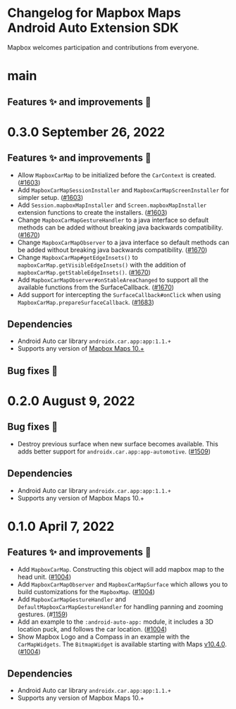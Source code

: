 # Changelog for Mapbox Maps Android Auto Extension SDK

Mapbox welcomes participation and contributions from everyone.

# main
## Features ✨ and improvements 🏁

# 0.3.0 September 26, 2022

## Features ✨ and improvements 🏁
* Allow `MapboxCarMap` to be initialized before the `CarContext` is created. ([#1603](https://github.com/mapbox/mapbox-maps-android/pull/1603))
* Add `MapboxCarMapSessionInstaller` and `MapboxCarMapScreenInstaller` for simpler setup. ([#1603](https://github.com/mapbox/mapbox-maps-android/pull/1603))
* Add `Session.mapboxMapInstaller` and `Screen.mapboxMapInstaller` extension functions to create the installers. ([#1603](https://github.com/mapbox/mapbox-maps-android/pull/1603))
* Change `MapboxCarMapGestureHandler` to a java interface so default methods can be added without breaking java backwards compatibility. ([#1670](https://github.com/mapbox/mapbox-maps-android/pull/1670))
* Change `MapboxCarMapObserver` to a java interface so default methods can be added without breaking java backwards compatibility. ([#1670](https://github.com/mapbox/mapbox-maps-android/pull/1648))
* Change `MapboxCarMap#getEdgeInsets()` to `mapboxCarMap.getVisibleEdgeInsets()` with the addition of `mapboxCarMap.getStableEdgeInsets()`. ([#1670](https://github.com/mapbox/mapbox-maps-android/pull/1648))
* Add `MapboxCarMapObserver#onStableAreaChanged` to support all the available functions from the SurfaceCallback. ([#1670](https://github.com/mapbox/mapbox-maps-android/pull/1648))
* Add support for intercepting the `SurfaceCallback#onClick` when using `MapboxCarMap.prepareSurfaceCallback`. ([#1683](https://github.com/mapbox/mapbox-maps-android/pull/1683))

## Dependencies
* Android Auto car library `androidx.car.app:app:1.1.+`
* Supports any version of [Mapbox Maps 10.+](https://github.com/mapbox/mapbox-maps-android/tree/main/extension-androidauto#compatibility-with-maps-sdk-v10)

## Bug fixes 🐞

# 0.2.0 August 9, 2022

## Bug fixes 🐞
* Destroy previous surface when new surface becomes available. This adds better support for `androidx.car.app:app-automotive`. ([#1509](https://github.com/mapbox/mapbox-maps-android/pull/1509))

## Dependencies
* Android Auto car library `androidx.car.app:app:1.1.+`
* Supports any version of Mapbox Maps 10.+

# 0.1.0 April 7, 2022

## Features ✨ and improvements 🏁
* Add `MapboxCarMap`. Constructing this object will add mapbox map to the head unit. ([#1004](https://github.com/mapbox/mapbox-maps-android/pull/1004))
* Add `MapboxCarMapObserver` and `MapboxCarMapSurface` which allows you to build customizations for the `MapboxMap`. ([#1004](https://github.com/mapbox/mapbox-maps-android/pull/1004))
* Add `MapboxCarMapGestureHandler` and `DefaultMapboxCarMapGestureHandler` for handling panning and zooming gestures. (#[1159](https://github.com/mapbox/mapbox-maps-android/pull/1159))
* Add an example to the `:android-auto-app:` module, it includes a 3D location puck, and follows the car location. ([#1004](https://github.com/mapbox/mapbox-maps-android/pull/1004))
* Show Mapbox Logo and a Compass in an example with the `CarMapWidgets`. The `BitmapWidget` is available starting with Maps [v10.4.0](https://github.com/mapbox/mapbox-maps-android/releases/tag/android-v10.4.0). ([#1004](https://github.com/mapbox/mapbox-maps-android/pull/1004))

## Dependencies
* Android Auto car library `androidx.car.app:app:1.1.+`
* Supports any version of Mapbox Maps 10.+
